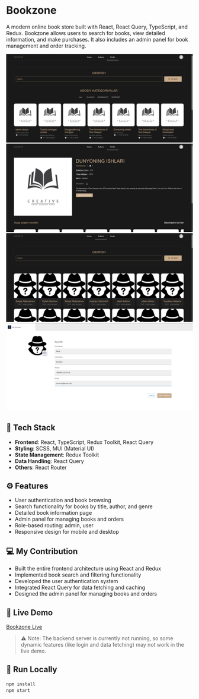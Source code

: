 # Bookzone

A modern online book store built with React, React Query, TypeScript, and Redux. Bookzone allows users to search for books, view detailed information, and make purchases. It also includes an admin panel for book management and order tracking.

![Books page](https://github.com/Farruxbekdev07/bookzone/blob/main/src/assets/screenshots/books.jpg?raw=true)
![Book detail page](https://github.com/Farruxbekdev07/bookzone/blob/main/src/assets/screenshots/book_detail.jpg?raw=true)
![Authors page](https://github.com/Farruxbekdev07/bookzone/blob/main/src/assets/screenshots/authors.jpg?raw=true)
![Settings page](https://github.com/Farruxbekdev07/bookzone/blob/main/src/assets/screenshots/settings.jpg?raw=true)

## 🔧 Tech Stack

- **Frontend**: React, TypeScript, Redux Toolkit, React Query
- **Styling**: SCSS, MUI (Material UI)
- **State Management**: Redux Toolkit
- **Data Handling**: React Query
- **Others**: React Router

## ⚙️ Features

- User authentication and book browsing
- Search functionality for books by title, author, and genre
- Detailed book information page
- Admin panel for managing books and orders
- Role-based routing: admin, user
- Responsive design for mobile and desktop

## 💻 My Contribution

- Built the entire frontend architecture using React and Redux
- Implemented book search and filtering functionality
- Developed the user authentication system
- Integrated React Query for data fetching and caching
- Designed the admin panel for managing books and orders

## 🔗 Live Demo

[Bookzone Live](https://land-of-books.netlify.app/)

> ⚠️ Note: The backend server is currently not running, so some dynamic features (like login and data fetching) may not work in the live demo.

## 🚀 Run Locally

```bash
npm install
npm start
```
